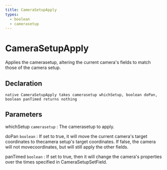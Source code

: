 ```yaml
---
title: CameraSetupApply
types:
  - boolean
  - camerasetup
---
```


# CameraSetupApply
Applies the camerasetup, altering the current camera's fields to match those of the camera setup.

## Declaration

```jass
native CameraSetupApply takes camerasetup whichSetup, boolean doPan, boolean panTimed returns nothing
```

## Parameters
whichSetup `camerasetup`
: The camerasetup to apply.

doPan `boolean`
: If set to true, it will move the current camera's target coordinates to thecamera setup's target coordinates. If false, the camera will not movecoordinates, but will still apply the other fields.

panTimed `boolean`
: If set to true, then it will change the camera's properties over the times specified in CameraSetupSetField.
